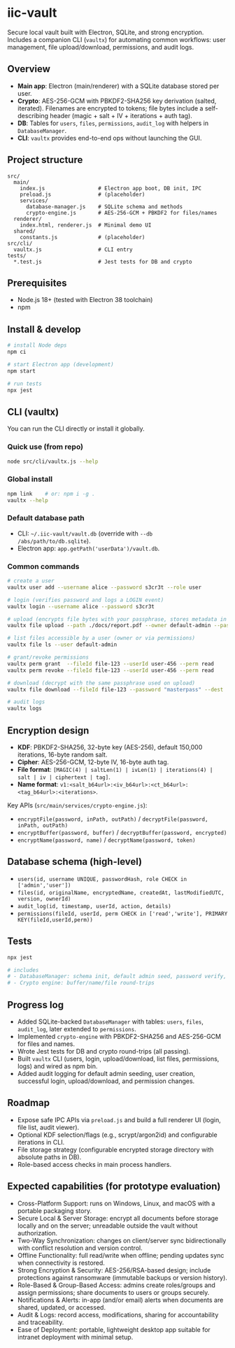 # iic-vault

Secure local vault built with Electron, SQLite, and strong encryption. Includes a companion CLI (`vaultx`) for automating common workflows: user management, file upload/download, permissions, and audit logs.

## Overview
- **Main app**: Electron (main/renderer) with a SQLite database stored per user.
- **Crypto**: AES-256-GCM with PBKDF2-SHA256 key derivation (salted, iterated). Filenames are encrypted to tokens; file bytes include a self-describing header (magic + salt + IV + iterations + auth tag).
- **DB**: Tables for `users`, `files`, `permissions`, `audit_log` with helpers in `DatabaseManager`.
- **CLI**: `vaultx` provides end-to-end ops without launching the GUI.

## Project structure
```
src/
  main/
    index.js                 # Electron app boot, DB init, IPC
    preload.js               # (placeholder)
    services/
      database-manager.js    # SQLite schema and methods
      crypto-engine.js       # AES-256-GCM + PBKDF2 for files/names
  renderer/
    index.html, renderer.js  # Minimal demo UI
  shared/
    constants.js             # (placeholder)
src/cli/
  vaultx.js                  # CLI entry
tests/
  *.test.js                  # Jest tests for DB and crypto
```

## Prerequisites
- Node.js 18+ (tested with Electron 38 toolchain)
- npm

## Install & develop
```bash
# install Node deps
npm ci

# start Electron app (development)
npm start

# run tests
npx jest
```

## CLI (vaultx)
You can run the CLI directly or install it globally.

### Quick use (from repo)
```bash
node src/cli/vaultx.js --help
```

### Global install
```bash
npm link    # or: npm i -g .
vaultx --help
```

### Default database path
- CLI: `~/.iic-vault/vault.db` (override with `--db /abs/path/to/db.sqlite`).
- Electron app: `app.getPath('userData')/vault.db`.

### Common commands
```bash
# create a user
vaultx user add --username alice --password s3cr3t --role user

# login (verifies password and logs a LOGIN event)
vaultx login --username alice --password s3cr3t

# upload (encrypts file bytes with your passphrase, stores metadata in DB)
vaultx file upload --path ./docs/report.pdf --owner default-admin --password "masterpass" --out ./encrypted

# list files accessible by a user (owner or via permissions)
vaultx file ls --user default-admin

# grant/revoke permissions
vaultx perm grant  --fileId file-123 --userId user-456 --perm read
vaultx perm revoke --fileId file-123 --userId user-456 --perm read

# download (decrypt with the same passphrase used on upload)
vaultx file download --fileId file-123 --password "masterpass" --dest ./out/report.pdf

# audit logs
vaultx logs
```

## Encryption design
- **KDF**: PBKDF2-SHA256, 32-byte key (AES-256), default 150,000 iterations, 16-byte random salt.
- **Cipher**: AES-256-GCM, 12-byte IV, 16-byte auth tag.
- **File format**: `[MAGIC(4) | saltLen(1) | ivLen(1) | iterations(4) | salt | iv | ciphertext | tag]`.
- **Name format**: `v1:<salt_b64url>:<iv_b64url>:<ct_b64url>:<tag_b64url>:<iterations>`.

Key APIs (`src/main/services/crypto-engine.js`):
- `encryptFile(password, inPath, outPath)` / `decryptFile(password, inPath, outPath)`
- `encryptBuffer(password, buffer)` / `decryptBuffer(password, encrypted)`
- `encryptName(password, name)` / `decryptName(password, token)`

## Database schema (high-level)
- `users(id, username UNIQUE, passwordHash, role CHECK in ['admin','user'])`
- `files(id, originalName, encryptedName, createdAt, lastModifiedUTC, version, ownerId)`
- `audit_log(id, timestamp, userId, action, details)`
- `permissions(fileId, userId, perm CHECK in ['read','write'], PRIMARY KEY(fileId,userId,perm))`

## Tests
```bash
npx jest

# includes
# - DatabaseManager: schema init, default admin seed, password verify, file CRUD, audit log
# - Crypto engine: buffer/name/file round-trips
```

## Progress log
- Added SQLite-backed `DatabaseManager` with tables: `users`, `files`, `audit_log`, later extended to `permissions`.
- Implemented `crypto-engine` with PBKDF2-SHA256 and AES-256-GCM for files and names.
- Wrote Jest tests for DB and crypto round-trips (all passing).
- Built `vaultx` CLI (users, login, upload/download, list files, permissions, logs) and wired as npm bin.
- Added audit logging for default admin seeding, user creation, successful login, upload/download, and permission changes.

## Roadmap
- Expose safe IPC APIs via `preload.js` and build a full renderer UI (login, file list, audit viewer).
- Optional KDF selection/flags (e.g., scrypt/argon2id) and configurable iterations in CLI.
- File storage strategy (configurable encrypted storage directory with absolute paths in DB).
- Role-based access checks in main process handlers.

## Expected capabilities (for prototype evaluation)
- Cross-Platform Support: runs on Windows, Linux, and macOS with a portable packaging story.
- Secure Local & Server Storage: encrypt all documents before storage locally and on the server; unreadable outside the vault without authorization.
- Two-Way Synchronization: changes on client/server sync bidirectionally with conflict resolution and version control.
- Offline Functionality: full read/write when offline; pending updates sync when connectivity is restored.
- Strong Encryption & Security: AES-256/RSA-based design; include protections against ransomware (immutable backups or version history).
- Role-Based & Group-Based Access: admins create roles/groups and assign permissions; share documents to users or groups securely.
- Notifications & Alerts: in-app (and/or email) alerts when documents are shared, updated, or accessed.
- Audit & Logs: record access, modifications, sharing for accountability and traceability.
- Ease of Deployment: portable, lightweight desktop app suitable for intranet deployment with minimal setup.

